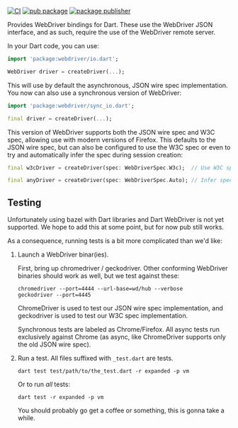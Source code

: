 [![CI](https://github.com/google/webdriver.dart/actions/workflows/ci.yaml/badge.svg)](https://github.com/google/webdriver.dart/actions/workflows/ci.yaml)
[![pub package](https://img.shields.io/pub/v/webdriver.svg)](https://pub.dartlang.org/packages/webdriver)
[![package publisher](https://img.shields.io/pub/publisher/webdriver.svg)](https://pub.dev/packages/webdriver/publisher)

Provides WebDriver bindings for Dart. These use the WebDriver JSON interface,
and as such, require the use of the WebDriver remote server.

In your Dart code, you can use:

```dart
import 'package:webdriver/io.dart';

WebDriver driver = createDriver(...);
```

This will use by default the asynchronous, JSON wire spec implementation. You
now can also use a synchronous version of WebDriver:

```dart
import 'package:webdriver/sync_io.dart';

final driver = createDriver(...);
```

This version of WebDriver supports both the JSON wire spec and W3C spec,
allowing use with modern versions of Firefox. This defaults to the JSON wire
spec, but can also be configured to use the W3C spec or even to try and
automatically infer the spec during session creation:

```dart
final w3cDriver = createDriver(spec: WebDriverSpec.W3c);  // Use W3C spec.

final anyDriver = createDriver(spec: WebDriverSpec.Auto); // Infer spec.
```

## Testing

Unfortunately using bazel with Dart libraries and Dart WebDriver is not yet
supported. We hope to add this at some point, but for now pub still works.

As a consequence, running tests is a bit more complicated than we'd like:

1. Launch a WebDriver binar(ies).

   First, bring up chromedriver / geckodriver. Other conforming WebDriver
   binaries should work as well, but we test against these:

   ```
   chromedriver --port=4444 --url-base=wd/hub --verbose
   geckodriver --port=4445
   ```

   ChromeDriver is used to test our JSON wire spec implementation, and
   geckodriver is used to test our W3C spec implementation.

   Synchronous tests are labeled as Chrome/Firefox. All async tests run
   exclusively against Chrome (as async, like ChromeDriver supports only the old
   JSON wire spec).

2. Run a test. All files suffixed with `_test.dart` are tests.

   ```
   dart test test/path/to/the_test.dart -r expanded -p vm
   ```

   Or to run _all_ tests:

   ```
   dart test -r expanded -p vm
   ```

   You should probably go get a coffee or something, this is gonna take a while.
